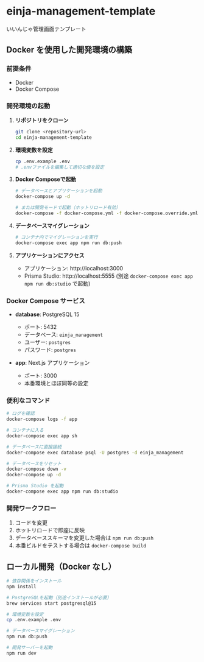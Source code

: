 # einja-management-template
いいんじゃ管理画面テンプレート

## Docker を使用した開発環境の構築

### 前提条件
- Docker
- Docker Compose

### 開発環境の起動

1. **リポジトリをクローン**
   ```bash
   git clone <repository-url>
   cd einja-management-template
   ```

2. **環境変数を設定**
   ```bash
   cp .env.example .env
   # .envファイルを編集して適切な値を設定
   ```

3. **Docker Composeで起動**
   ```bash
   # データベースとアプリケーションを起動
   docker-compose up -d
   
   # または開発モードで起動（ホットリロード有効）
   docker-compose -f docker-compose.yml -f docker-compose.override.yml up -d
   ```

4. **データベースマイグレーション**
   ```bash
   # コンテナ内でマイグレーションを実行
   docker-compose exec app npm run db:push
   ```

5. **アプリケーションにアクセス**
   - アプリケーション: http://localhost:3000
   - Prisma Studio: http://localhost:5555 (別途 `docker-compose exec app npm run db:studio` で起動)

### Docker Compose サービス

- **database**: PostgreSQL 15
  - ポート: 5432
  - データベース: `einja_management`
  - ユーザー: `postgres`
  - パスワード: `postgres`

- **app**: Next.js アプリケーション
  - ポート: 3000
  - 本番環境とほぼ同等の設定

### 便利なコマンド

```bash
# ログを確認
docker-compose logs -f app

# コンテナに入る
docker-compose exec app sh

# データベースに直接接続
docker-compose exec database psql -U postgres -d einja_management

# データベースをリセット
docker-compose down -v
docker-compose up -d

# Prisma Studio を起動
docker-compose exec app npm run db:studio
```

### 開発ワークフロー

1. コードを変更
2. ホットリロードで即座に反映
3. データベーススキーマを変更した場合は `npm run db:push`
4. 本番ビルドをテストする場合は `docker-compose build`

## ローカル開発（Docker なし）

```bash
# 依存関係をインストール
npm install

# PostgreSQLを起動（別途インストールが必要）
brew services start postgresql@15

# 環境変数を設定
cp .env.example .env

# データベースマイグレーション
npm run db:push

# 開発サーバーを起動
npm run dev
```
